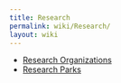 ```yaml
---
title: Research
permalink: wiki/Research/
layout: wiki
---
```


-   [Research Organizations](/wiki/Research_Organizations "wikilink")
-   [Research Parks](/wiki/Research_Parks "wikilink")

